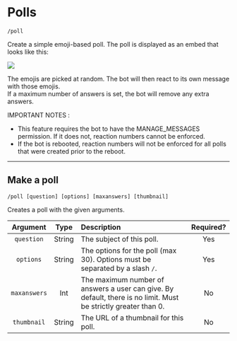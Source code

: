 # Polls

`/poll`

Create a simple emoji-based poll. The poll is displayed as an embed that looks like this:

![](https://cdn.discordapp.com/attachments/904320277842915348/904704677122310184/unknown.png)

The emojis are picked at random. The bot will then react to its own message with those emojis.  
If a maximum number of answers is set, the bot will remove any extra answers.

IMPORTANT NOTES :

- This feature requires the bot to have the MANAGE_MESSAGES permission. If it does not, reaction numbers cannot be
  enforced.
- If the bot is rebooted, reaction numbers will not be enforced for all polls that were created prior to the reboot.

***

## Make a poll

`/poll [question] [options] [maxanswers] [thumbnail]`

Creates a poll with the given arguments.

| Argument | Type | Description | Required? |
|:---:|:---:|:---|:---:|
| `question` | String | The subject of this poll. | Yes |
| `options` | String | The options for the poll (max 30). Options must be separated by a slash `/`. | Yes |
| `maxanswers` | Int | The maximum number of answers a user can give. By default, there is no limit. Must be strictly greater than 0. | No |
| `thumbnail` | String | The URL of a thumbnail for this poll. | No |
